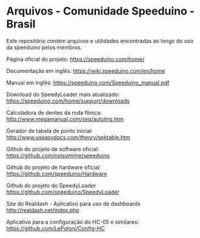# Arquivos - Comunidade Speeduino - Brasil

Este repositório contém arquivos e utilidades encontradas ao longo do uso da speeduino pelos membros.

Página oficial do projeto:
https://speeduino.com/home/

Documentação em inglês:
https://wiki.speeduino.com/en/home

Manual em inglês:
https://speeduino.com/Speeduino_manual.pdf

Download do SpeedyLoader mais atualizado:
https://speeduino.com/home/support/downloads

Calculadora de dentes da roda fônica:
http://www.megamanual.com/seq/autotrig.htm

Gerador de tabela de ponto inicial:
http://www.useasydocs.com/theory/spktable.htm

Github do projeto de software oficial:
https://github.com/noisymime/speeduino

Github do projeto de hardware oficial:
https://github.com/speeduino/Hardware

Github do projeto do SpeedyLoader
https://github.com/speeduino/SpeedyLoader

Site do Realdash - Aplicativo para uso de dashboards
http://realdash.net/index.php

Aplicativo para a configuração do HC-05 e similares:
https://github.com/LePoloni/Config-HC



